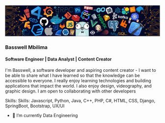 ![Software Engineer | Graphic Designer | Content Creator](https://github.com/Basswell234/Basswell234/blob/main/languages-header.png)
### Basswell Mbilima
#### Software Engineer | Data Analyst | Content Creator
I'm Basswell, a software developer and aspiring content creator - I want to be able to share what I have learned so that the knowledge can be accessible to everyone. I really enjoy learning technologies and building applications that impact the world. I also enjoy design, videography, and graphic design. I am open to collaborating with other developers

Skills: Skills: Javascript, Python, Java, C++, PHP, C#, HTML, CSS, Django, SpringBoot, Bootstrap, UX/UI

- 🔭 I’m currently Data Engineering






